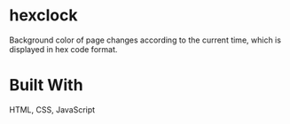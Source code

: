 # hexclock
Background color of page changes according to the current time, which is displayed in hex code format.

# Built With
HTML, CSS, JavaScript
